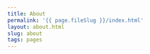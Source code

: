 ```yaml
---
title: About
permalink: '{{ page.fileSlug }}/index.html'
layout: about.html
slug: about
tags: pages
---
```



